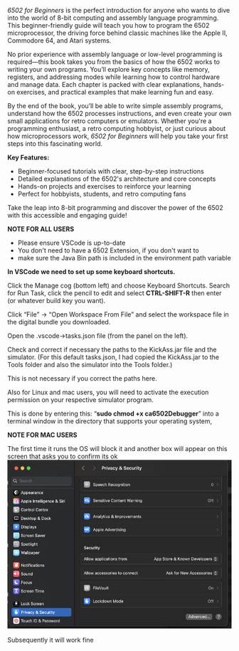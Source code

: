 *6502 for Beginners* is the perfect introduction for anyone who wants to dive into the world of 8-bit computing and assembly language programming. This beginner-friendly guide will teach you how to program the 6502 microprocessor, the driving force behind classic machines like the Apple II, Commodore 64, and Atari systems.

No prior experience with assembly language or low-level programming is required—this book takes you from the basics of how the 6502 works to writing your own programs. You’ll explore key concepts like memory, registers, and addressing modes while learning how to control hardware and manage data. Each chapter is packed with clear explanations, hands-on exercises, and practical examples that make learning fun and easy.

By the end of the book, you’ll be able to write simple assembly programs, understand how the 6502 processes instructions, and even create your own small applications for retro computers or emulators. Whether you're a programming enthusiast, a retro computing hobbyist, or just curious about how microprocessors work, *6502 for Beginners* will help you take your first steps into this fascinating world.

**Key Features:**
- Beginner-focused tutorials with clear, step-by-step instructions
- Detailed explanations of the 6502's architecture and core concepts
- Hands-on projects and exercises to reinforce your learning
- Perfect for hobbyists, students, and retro computing fans

Take the leap into 8-bit programming and discover the power of the 6502 with this accessible and engaging guide!

**NOTE FOR ALL USERS**
- Please ensure VSCode is up-to-date
- You don't need to have a 6502 Extension, if you don't want to
- make sure the Java Bin path is included in the environment path variable
 
 
**In VSCode we need to set up some keyboard shortcuts.**

Click the Manage cog (bottom left) and choose Keyboard Shortcuts.
Search for Run Task, click the pencil to edit and select **CTRL-SHIFT-R** then enter (or whatever build key you want).

Click “File” -> “Open Workspace From File” and select the workspace file in the digital bundle you downloaded.

Open the .vscode->tasks.json file (from the panel on the left).

Check and correct if necessary the paths to the KickAss.jar file and the simulator.
  (For this default tasks.json, I had copied the KickAss.jar to the Tools folder and also the simulator into the Tools folder.)

This is not necessary if you correct the paths here.

Also for Linux and mac users, you will need to activate the execution permission on your respective simulator program.

This is done by entering this:
“**sudo chmod +x ca6502Debugger**”
into a terminal window in the directory that supports your operating system,

**NOTE FOR MAC USERS**

The first time it runs the OS will block it and another box will appear on this screen that asks you to confirm its ok
![alt text](Images/MACOS_PrivacyAndSecurity.png)

Subsequently it will work fine

